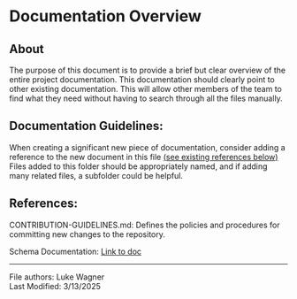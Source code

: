 # Documentation Overview

## About

The purpose of this document is to provide a brief but clear overview of the entire project documentation. This documentation should clearly point to other existing documentation. This will allow other members of the team to find what they need without having to search through all the files manually.

## Documentation Guidelines:

When creating a significant new piece of documentation, consider adding a reference to the new document in this file [(see existing references below)](#references) Files added to this folder should be appropriately named, and if adding many related files, a subfolder could be helpful.

## References:

CONTRIBUTION-GUIDELINES.md: Defines the policies and procedures for committing new changes to the repository.

Schema Documentation: [Link to doc](https://mywhitworth-my.sharepoint.com/:w:/g/personal/lwagner27_my_whitworth_edu/EVOlNl51vjREuah1M52ScOgBcOFmUnYhj-T1g11YtfPR6A?e=fXG5wE)

___

File authors: Luke Wagner  
Last Modified: 3/13/2025